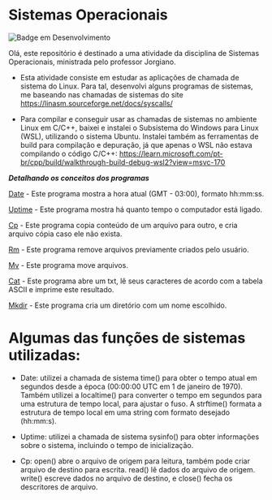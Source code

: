 
# Sistemas Operacionais 
![Badge em Desenvolvimento](http://img.shields.io/static/v1?label=STATUS&message=EM%20DESENVOLVIMENTO&color=GREEN&style=for-the-badge)


Olá, este repositório é destinado a uma atividade da disciplina de Sistemas Operacionais, ministrada pelo professor Jorgiano. 

- Esta atividade consiste em estudar as aplicações de chamada de sistema do Linux. Para tal, desenvolvi alguns programas de sistemas, me baseando nas chamadas de sistemas do site https://linasm.sourceforge.net/docs/syscalls/

- Para compilar e conseguir usar as chamadas de sistemas no ambiente Linux em C/C++, baixei e instalei o Subsistema do Windows para Linux (WSL), utilizando o sistema Ubuntu. Instalei também as ferramentas de build para compilação e depuração, já que apenas o WSL não estava compilando o código C/C++: https://learn.microsoft.com/pt-br/cpp/build/walkthrough-build-debug-wsl2?view=msvc-170         



***Detalhando os conceitos dos programas***   

[Date](https://github.com/Sara-Xavier/Sistemas_Operacionais/blob/main/Programas/Date.c) - Este programa mostra a hora atual (GMT - 03:00), formato hh:mm:ss.

[Uptime](https://github.com/Sara-Xavier/Sistemas_Operacionais/blob/main/Programas/Uptime.c) - Este programa mostra há quanto tempo o computador está ligado.

[Cp](https://github.com/Sara-Xavier/Sistemas_Operacionais/blob/main/Programas/Cp.c) - Este programa copia conteúdo de um arquivo para outro, e cria arquivo cópia caso ele não exista.

[Rm](https://github.com/Sara-Xavier/Sistemas_Operacionais/blob/main/Programas/Rm.c) - Este programa remove arquivos previamente criados pelo usuário.

[Mv](https://github.com/Sara-Xavier/Sistemas_Operacionais/blob/main/Programas/Mv.c) - Este programa move arquivos.

[Cat](https://github.com/Sara-Xavier/Sistemas_Operacionais/blob/main/Programas/Cat.c) - Este programa abre um txt, lê seus caracteres de acordo com a tabela ASCII e imprime este resultado.

[Mkdir](https://github.com/Sara-Xavier/Sistemas_Operacionais/blob/main/Programas/Mkdir.c) - Este programa cria um diretório com um nome escolhido.



# Algumas das funções de sistemas utilizadas:
- Date: utilizei a chamada de sistema time() para obter o tempo atual em segundos desde a época (00:00:00 UTC em 1 de janeiro de 1970). Também utilizei a localtime() para converter o tempo em segundos para uma estrutura de tempo local, para ajustar o fuso. A strftime() formata a estrutura de tempo local em uma string com formato desejado (hh:mm:s).

- Uptime: utilizei a chamada de sistema sysinfo() para obter informações sobre o sistema, incluindo o tempo de inicialização.

- Cp: open() abre o arquivo de origem para leitura, também pode criar arquivo de destino para escrita. read() lê dados do arquivo de origem. write() escreve dados no arquivo de destino, e close() fecha os descritores de arquivo. 